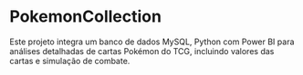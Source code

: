 # PokemonCollection
Este projeto integra um banco de dados MySQL, Python com Power BI para análises detalhadas de cartas Pokémon do TCG, incluindo valores das cartas e simulação de combate.
